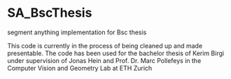 # SA_BscThesis
segment anything implementation for Bsc thesis

This code is currently in the process of being cleaned up and made presentable. The code has been used for the bachelor thesis of Kerim Birgi under supervision of Jonas Hein and Prof. Dr. Marc Pollefeys in the Computer Vision and Geometry Lab at ETH Zurich
